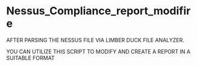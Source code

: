 # Nessus_Compliance_report_modifire


AFTER PARSING THE NESSUS FILE VIA LIMBER DUCK FILE ANALYZER.

YOU CAN UTILIZE THIS SCRIPT TO MODIFY AND CREATE A REPORT IN A SUITABLE FORMAT
